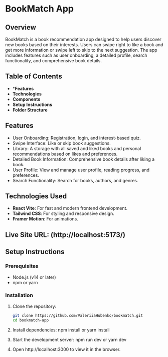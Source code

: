 # BookMatch App

## Overview

BookMatch is a book recommendation app designed to help users discover new books based on their interests. Users can swipe right to like a book and get more information or swipe left to skip to the next suggestion. The app includes features such as user onboarding, a detailed profile, search functionality, and comprehensive book details.

## Table of Contents
- ***Features**
- **Technologies**
- **Components**
- **Setup Instructions**
- **Folder Structure**

  
## Features
* User Onboarding: Registration, login, and interest-based quiz.
* Swipe Interface: Like or skip book suggestions.
* Library: A storage with all saved and liked books and personal recommendations based on likes and preferences.
* Detailed Book Information: Comprehensive book details after liking a book.
* User Profile: View and manage user profile, reading progress, and preferences.
* Search Functionality: Search for books, authors, and genres.

## Technologies Used

- **React Vite**: For fast and modern frontend development.
- **Tailwind CSS**: For styling and responsive design.
- **Framer Motion**: For animations.

## Live Site URL: (http://localhost:5173/)

## Setup Instructions

### Prerequisites

- Node.js (v14 or later)
- npm or yarn

### Installation

1. Clone the repository:
   ```bash
   git clone https://github.com/ValeriiaHubenko/bookmatch.git
   cd bookmatch-app


2. Install dependencies:
npm install
or
yarn install

3. Start the development server:
npm run dev
or
yarn dev

4. Open http://localhost:3000 to view it in the browser.


